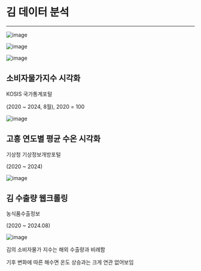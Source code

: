 # 김 데이터 분석

---

![image](https://github.com/user-attachments/assets/1a3ce970-f2b4-4422-b54d-c17e4e01db5d)

![image](https://github.com/user-attachments/assets/219c780a-dcfe-43dd-b2f1-ae54162644ab)


![image](https://github.com/user-attachments/assets/14f1308f-b14e-4051-9090-d8671b40e228)


## 소비자물가지수 시각화

KOSIS 국가통계포털

(2020 ~ 2024, 8월), 2020 = 100

![image](https://github.com/user-attachments/assets/cb66691a-bc10-4adb-acef-4d140663ba71)


## 고흥 연도별 평균 수온 시각화

기상청 기상정보개방포털

(2020 ~ 2024)

![image](https://github.com/user-attachments/assets/63093b35-4b32-458c-95c6-7d0946532467)


## 김 수출량 웹크롤링

농식품수출정보

(2020 ~ 2024.08)

![image](https://github.com/user-attachments/assets/7bc18409-f93f-4be0-bb08-5aa6816619c2)






김의 소비자물가 지수는 해외 수출량과 비례함

기후 변화에 따른 해수면 온도 상승과는 크게 연관 없어보임
